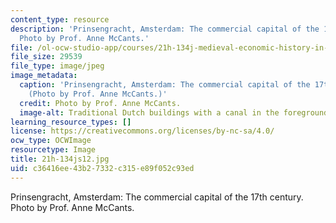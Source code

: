 ```yaml
---
content_type: resource
description: 'Prinsengracht, Amsterdam: The commercial capital of the 17th century.
  Photo by Prof. Anne McCants.'
file: /ol-ocw-studio-app/courses/21h-134j-medieval-economic-history-in-comparative-perspective-spring-2012/c36416ee43b27332c315e89f052c93ed_21h-134js12.jpg
file_size: 29539
file_type: image/jpeg
image_metadata:
  caption: 'Prinsengracht, Amsterdam: The commercial capital of the 17th century.
    (Photo by Prof. Anne McCants.)'
  credit: Photo by Prof. Anne McCants.
  image-alt: Traditional Dutch buildings with a canal in the foreground.
learning_resource_types: []
license: https://creativecommons.org/licenses/by-nc-sa/4.0/
ocw_type: OCWImage
resourcetype: Image
title: 21h-134js12.jpg
uid: c36416ee-43b2-7332-c315-e89f052c93ed
---
```

Prinsengracht, Amsterdam: The commercial capital of the 17th century. Photo by Prof. Anne McCants.